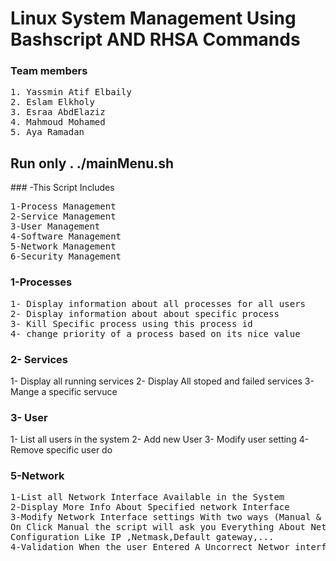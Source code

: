 # Linux System Management Using Bashscript AND RHSA Commands


### Team members
<pre>
1. Yassmin Atif Elbaily
2. Eslam Elkholy
3. Esraa AbdElaziz
4. Mahmoud Mohamed
5. Aya Ramadan
</pre>

<h2> Run only . ./mainMenu.sh </h2>
### -This Script Includes
<pre>
1-Process Management
2-Service Management
3-User Management
4-Software Management
5-Network Management
6-Security Management
</pre>

### 1-Processes
<pre>
1- Display information about all processes for all users
2- Display information about about specific process
3- Kill Specific process using this process id 
4- change priority of a process based on its nice value
</pre>
### 2- Services
1- Display all running services
2- Display All stoped and failed services
3- Mange a specific servuce
### 3- User
1- List all users in the system
2- Add new User
3- Modify user setting 
4- Remove specific user
do
### 5-Network
<pre>
1-List all Network Interface Available in the System
2-Display More Info About Specified network Interface
3-Modify Network Interface settings With two ways (Manual & Automatic)
On Click Manual the script will ask you Everything About Network interface
Configuration Like IP ,Netmask,Default gateway,...
4-Validation When the user Entered A Uncorrect Networ interface name
</pre>
